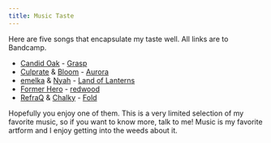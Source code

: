 ```yaml
---
title: Music Taste
---
```


Here are five songs that encapsulate my taste well. All links are to Bandcamp. 

- [Candid Oak](https://candidoak.bandcamp.com/music) - [Grasp](https://candidoak.bandcamp.com/track/grasp)
- [Culprate](https://culprate.bandcamp.com/music) & [Bloom](https://bloommoosic.bandcamp.com/music) - [Aurora](https://culprate.bandcamp.com/track/aurora)
- [emelka](https://emelka.bandcamp.com/music) & [Nyah](https://nyahmusic.bandcamp.com/music) - [Land of Lanterns](https://nyahmusic.bandcamp.com/track/land-of-lanterns)
- [Former Hero](https://formerhero.bandcamp.com/music) - [redwood](https://formerhero.bandcamp.com/track/redwood)
- [RefraQ](https://refraq.bandcamp.com/music) & [Chalky](https://chalkywhiteartist.bandcamp.com/music) - [Fold](https://inspected.bandcamp.com/track/refraq-fold-feat-chalky)

Hopefully you enjoy one of them. This is a very limited selection of my favorite music, so if you want to know more, talk to me! Music is my favorite artform and I enjoy getting into the weeds about it.